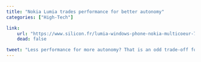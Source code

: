 ```yaml
---
title: "Nokia Lumia trades performance for better autonomy"
categories: ["High-Tech"]

link:
    url: "https://www.silicon.fr/lumia-windows-phone-nokia-multicoeur-74553.html"
    dead: false

tweet: "Less performance for more autonomy? That is an odd trade-off for the next Nokia Lumia."
---
```

